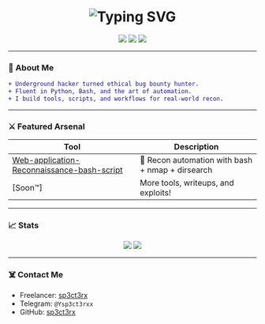 <h1 align="center">
  <img src="https://readme-typing-svg.demolab.com?font=Fira+Code&pause=1000&color=00FF88&center=true&vCenter=true&width=435&lines=Hey%2C+I'm+sp3ct3rx;Ethical+Hacker+%7C+Python+Wizard+%7C+Recon+Master" alt="Typing SVG" />
</h1>

<p align="center">
  <img src="https://img.shields.io/badge/Hacker-Bash%20%7C%20Python%20%7C%20Recon%20Tools-%2300ff88?style=for-the-badge&logo=linux&logoColor=white" />
  <img src="https://img.shields.io/badge/Freelancer-Available-brightgreen?style=for-the-badge&logo=freelancer&logoColor=white" />
  <img src="https://img.shields.io/badge/Linux-Kali%20%7C%20Ubuntu-%239f7aea?style=for-the-badge&logo=linux" />
</p>

---

### 🧠 About Me
```diff
+ Underground hacker turned ethical bug bounty hunter.
+ Fluent in Python, Bash, and the art of automation.
+ I build tools, scripts, and workflows for real-world recon.
```

---

### ⚔️ Featured Arsenal

| Tool        | Description |
|-------------|-------------|
| [Web-application-Reconnaissance-bash-script](https://github.com/sp3ct3rx/Web-application-Reconnaissance-bash-script) | 🧪 Recon automation with bash + nmap + dirsearch |
| [Soon™]     | More tools, writeups, and exploits! |

---

### 📈 Stats

<p align="center">
  <img src="https://github-readme-stats.vercel.app/api?username=sp3ct3rx&show_icons=true&theme=radical&hide_border=true" />
  <img src="https://github-readme-stats.vercel.app/api/top-langs/?username=sp3ct3rx&layout=compact&theme=radical&hide_border=true" />
</p>

---

### ☠️ Contact Me

- Freelancer: [sp3ct3rx](https://freelancer.com/u/sp3ct3rx)
- Telegram: `@Ysp3ct3rxx`
- GitHub: [sp3ct3rx](https://github.com/sp3ct3rx)
